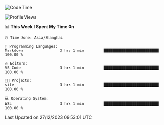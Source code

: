 <!--START_SECTION:waka-->
![Code Time](http://img.shields.io/badge/Code%20Time-1%2C437%20hrs%2020%20mins-blue)

![Profile Views](http://img.shields.io/badge/Profile%20Views-0-blue)

📊 **This Week I Spent My Time On** 

```text
🕑︎ Time Zone: Asia/Shanghai

💬 Programming Languages: 
Markdown                 3 hrs 1 min         █████████████████████████   100.00 % 

🔥 Editors: 
VS Code                  3 hrs 1 min         █████████████████████████   100.00 % 

🐱‍💻 Projects: 
site                     3 hrs 1 min         █████████████████████████   100.00 % 

💻 Operating System: 
WSL                      3 hrs 1 min         █████████████████████████   100.00 % 
```


 Last Updated on 27/12/2023 09:53:01 UTC
<!--END_SECTION:waka-->